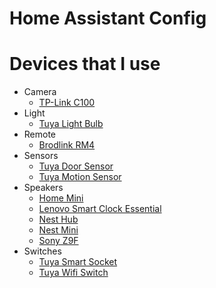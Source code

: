 # Home Assistant Config

# Devices that I use
  * Camera
    * [TP-Link C100](https://www.kasasmart.com/us/products/security-cameras/kasa-cam-spot-kc100)
  * Light
    * [Tuya Light Bulb](https://expo.tuya.com/product/326222)
  * Remote
    * [Brodlink RM4](https://www.amazon.com/Broadlink-RM4-Universal-Control-Compatible/dp/B07ZSF46BX)
  * Sensors
    * [Tuya Door Sensor](https://expo.tuya.com/product/790054)
    * [Tuya Motion Sensor](https://expo.tuya.com/product/374497)
  * Speakers
    * [Home Mini](https://store.google.com/us/product/google_home_mini_first_gen?hl=en-US)
    * [Lenovo Smart Clock Essential](https://www.lenovo.com/us/en/virtual-reality-and-smart-devices/smart-home/smart-home-series/Smart-Clock-Essential/p/ZZISZSDCD05)
    * [Nest Hub](https://store.google.com/us/product/google_nest_hub?hl=en-US)
    * [Nest Mini](https://store.google.com/us/product/google_nest_mini?hl=en-US)
    * [Sony Z9F](https://www.sony.com/electronics/sound-bars/ht-z9f)
  * Switches 
    * [Tuya Smart Socket](https://expo.tuya.com/product/373725)
    * [Tuya Wifi Switch](https://expo.tuya.com/product/724008)
